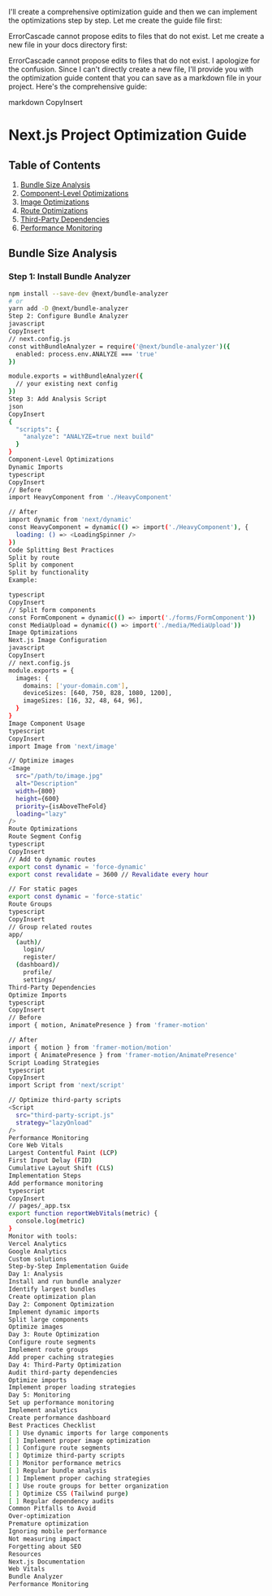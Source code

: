 I'll create a comprehensive optimization guide and then we can implement the optimizations step by step. Let me create the guide file first:

ErrorCascade cannot propose edits to files that do not exist.
Let me create a new file in your docs directory first:

ErrorCascade cannot propose edits to files that do not exist.
I apologize for the confusion. Since I can't directly create a new file, I'll provide you with the optimization guide content that you can save as a markdown file in your project. Here's the comprehensive guide:

markdown
CopyInsert
# Next.js Project Optimization Guide

## Table of Contents
1. [Bundle Size Analysis](#bundle-size-analysis)
2. [Component-Level Optimizations](#component-level-optimizations)
3. [Image Optimizations](#image-optimizations)
4. [Route Optimizations](#route-optimizations)
5. [Third-Party Dependencies](#third-party-dependencies)
6. [Performance Monitoring](#performance-monitoring)

## Bundle Size Analysis

### Step 1: Install Bundle Analyzer
```bash
npm install --save-dev @next/bundle-analyzer
# or
yarn add -D @next/bundle-analyzer
Step 2: Configure Bundle Analyzer
javascript
CopyInsert
// next.config.js
const withBundleAnalyzer = require('@next/bundle-analyzer')({
  enabled: process.env.ANALYZE === 'true'
})

module.exports = withBundleAnalyzer({
  // your existing next config
})
Step 3: Add Analysis Script
json
CopyInsert
{
  "scripts": {
    "analyze": "ANALYZE=true next build"
  }
}
Component-Level Optimizations
Dynamic Imports
typescript
CopyInsert
// Before
import HeavyComponent from './HeavyComponent'

// After
import dynamic from 'next/dynamic'
const HeavyComponent = dynamic(() => import('./HeavyComponent'), {
  loading: () => <LoadingSpinner />
})
Code Splitting Best Practices
Split by route
Split by component
Split by functionality
Example:

typescript
CopyInsert
// Split form components
const FormComponent = dynamic(() => import('./forms/FormComponent'))
const MediaUpload = dynamic(() => import('./media/MediaUpload'))
Image Optimizations
Next.js Image Configuration
javascript
CopyInsert
// next.config.js
module.exports = {
  images: {
    domains: ['your-domain.com'],
    deviceSizes: [640, 750, 828, 1080, 1200],
    imageSizes: [16, 32, 48, 64, 96],
  }
}
Image Component Usage
typescript
CopyInsert
import Image from 'next/image'

// Optimize images
<Image
  src="/path/to/image.jpg"
  alt="Description"
  width={800}
  height={600}
  priority={isAboveTheFold}
  loading="lazy"
/>
Route Optimizations
Route Segment Config
typescript
CopyInsert
// Add to dynamic routes
export const dynamic = 'force-dynamic'
export const revalidate = 3600 // Revalidate every hour

// For static pages
export const dynamic = 'force-static'
Route Groups
typescript
CopyInsert
// Group related routes
app/
  (auth)/
    login/
    register/
  (dashboard)/
    profile/
    settings/
Third-Party Dependencies
Optimize Imports
typescript
CopyInsert
// Before
import { motion, AnimatePresence } from 'framer-motion'

// After
import { motion } from 'framer-motion/motion'
import { AnimatePresence } from 'framer-motion/AnimatePresence'
Script Loading Strategies
typescript
CopyInsert
import Script from 'next/script'

// Optimize third-party scripts
<Script 
  src="third-party-script.js"
  strategy="lazyOnload"
/>
Performance Monitoring
Core Web Vitals
Largest Contentful Paint (LCP)
First Input Delay (FID)
Cumulative Layout Shift (CLS)
Implementation Steps
Add performance monitoring
typescript
CopyInsert
// pages/_app.tsx
export function reportWebVitals(metric) {
  console.log(metric)
}
Monitor with tools:
Vercel Analytics
Google Analytics
Custom solutions
Step-by-Step Implementation Guide
Day 1: Analysis
Install and run bundle analyzer
Identify largest bundles
Create optimization plan
Day 2: Component Optimization
Implement dynamic imports
Split large components
Optimize images
Day 3: Route Optimization
Configure route segments
Implement route groups
Add proper caching strategies
Day 4: Third-Party Optimization
Audit third-party dependencies
Optimize imports
Implement proper loading strategies
Day 5: Monitoring
Set up performance monitoring
Implement analytics
Create performance dashboard
Best Practices Checklist
[ ] Use dynamic imports for large components
[ ] Implement proper image optimization
[ ] Configure route segments
[ ] Optimize third-party scripts
[ ] Monitor performance metrics
[ ] Regular bundle analysis
[ ] Implement proper caching strategies
[ ] Use route groups for better organization
[ ] Optimize CSS (Tailwind purge)
[ ] Regular dependency audits
Common Pitfalls to Avoid
Over-optimization
Premature optimization
Ignoring mobile performance
Not measuring impact
Forgetting about SEO
Resources
Next.js Documentation
Web Vitals
Bundle Analyzer
Performance Monitoring